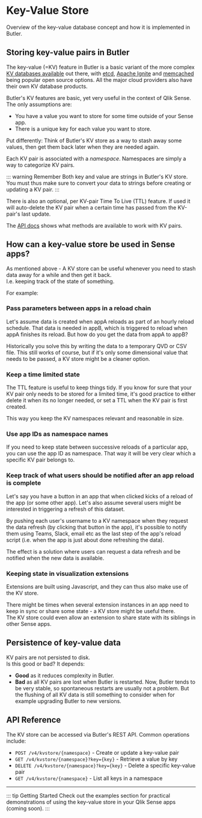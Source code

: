 # Key-Value Store

Overview of the key-value database concept and how it is implemented in Butler.

## Storing key-value pairs in Butler

The key-value (=KV) feature in Butler is a basic variant of the more complex [KV databases available](https://en.wikipedia.org/wiki/Key%E2%80%93value_database) out there, with [etcd](https://etcd.io/), [Apache Ignite](https://ignite.apache.org/) and [memcached](https://memcached.org/) being popular open source options. All the major cloud providers also have their own KV database products.

Butler's KV features are basic, yet very useful in the context of Qlik Sense. The only assumptions are:

- You have a value you want to store for some time outside of your Sense app.
- There is a unique key for each value you want to store.

Put differently: Think of Butler's KV store as a way to stash away some values, then get them back later when they are needed again.

Each KV pair is associated with a _namespace_. Namespaces are simply a way to categorize KV pairs.

::: warning Remember
Both key and value are strings in Butler's KV store. You must thus make sure to convert your data to strings before creating or updating a KV pair.
:::

There is also an optional, per KV-pair Time To Live (TTL) feature. If used it will auto-delete the KV pair when a certain time has passed from the KV-pair's last update.

The [API docs](/docs/reference/rest-api) shows what methods are available to work with KV pairs.

## How can a key-value store be used in Sense apps?

As mentioned above - A KV store can be useful whenever you need to stash data away for a while and then get it back.  
I.e. keeping track of the state of something.

For example:

### Pass parameters between apps in a reload chain

Let's assume data is created when appA reloads as part of an hourly reload schedule. That data is needed in appB, which is triggered to reload when appA finishes its reload. But how do you get the data from appA to appB?

Historically you solve this by writing the data to a temporary QVD or CSV file. This still works of course, but if it's only some dimensional value that needs to be passed, a KV store might be a cleaner option.

### Keep a time limited state

The TTL feature is useful to keep things tidy. If you know for sure that your KV pair only needs to be stored for a limited time, it's good practice to either delete it when its no longer needed, or set a TTL when the KV pair is first created.

This way you keep the KV namespaces relevant and reasonable in size.

### Use app IDs as namespace names

If you need to keep state between successive reloads of a particular app, you can use the app ID as namespace. That way it will be very clear which a specific KV pair belongs to.

### Keep track of what users should be notified after an app reload is complete

Let's say you have a button in an app that when clicked kicks of a reload of the app (or some other app).
Let's also assume several users might be interested in triggering a refresh of this dataset.

By pushing each user's username to a KV namespace when they request the data refresh (by clicking that button in the app), it's possible to notify them using Teams, Slack, email etc as the last step of the app's reload script (i.e. when the app is just about done refreshing the data).

The effect is a solution where users can request a data refresh and be notified when the new data is available.

### Keeping state in visualization extensions

Extensions are built using Javascript, and they can thus also make use of the KV store.

There might be times when several extension instances in an app need to keep in sync or share some state - a KV store might be useful there.  
The KV store could even allow an extension to share state with its siblings in other Sense apps.

## Persistence of key-value data

KV pairs are not persisted to disk.  
Is this good or bad? It depends:

- **Good** as it reduces complexity in Butler.
- **Bad** as all KV pairs are lost when Butler is restarted. Now, Butler tends to be very stable, so spontaneous restarts are usually not a problem. But the flushing of all KV data is still something to consider when for example upgrading Butler to new versions.

## API Reference

The KV store can be accessed via Butler's REST API. Common operations include:

- `POST /v4/kvstore/{namespace}` - Create or update a key-value pair
- `GET /v4/kvstore/{namespace}?key={key}` - Retrieve a value by key
- `DELETE /v4/kvstore/{namespace}?key={key}` - Delete a specific key-value pair
- `GET /v4/kvstore/{namespace}` - List all keys in a namespace

---

::: tip Getting Started
Check out the examples section for practical demonstrations of using the key-value store in your Qlik Sense apps (coming soon).
:::
